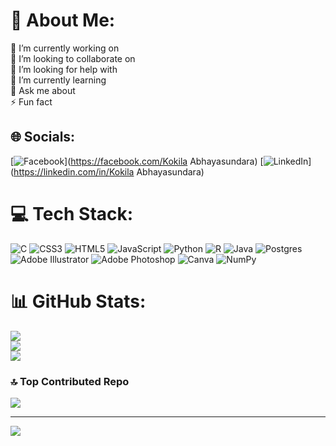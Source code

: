 # 💫 About Me:
🔭 I’m currently working on<br>👯 I’m looking to collaborate on<br>🤝 I’m looking for help with<br>🌱 I’m currently learning<br>💬 Ask me about<br>⚡ Fun fact


## 🌐 Socials:
[![Facebook](https://img.shields.io/badge/Facebook-%231877F2.svg?logo=Facebook&logoColor=white)](https://facebook.com/Kokila Abhayasundara) [![LinkedIn](https://img.shields.io/badge/LinkedIn-%230077B5.svg?logo=linkedin&logoColor=white)](https://linkedin.com/in/Kokila Abhayasundara) 

# 💻 Tech Stack:
![C](https://img.shields.io/badge/c-%2300599C.svg?style=for-the-badge&logo=c&logoColor=white) ![CSS3](https://img.shields.io/badge/css3-%231572B6.svg?style=for-the-badge&logo=css3&logoColor=white) ![HTML5](https://img.shields.io/badge/html5-%23E34F26.svg?style=for-the-badge&logo=html5&logoColor=white) ![JavaScript](https://img.shields.io/badge/javascript-%23323330.svg?style=for-the-badge&logo=javascript&logoColor=%23F7DF1E) ![Python](https://img.shields.io/badge/python-3670A0?style=for-the-badge&logo=python&logoColor=ffdd54) ![R](https://img.shields.io/badge/r-%23276DC3.svg?style=for-the-badge&logo=r&logoColor=white) ![Java](https://img.shields.io/badge/java-%23ED8B00.svg?style=for-the-badge&logo=java&logoColor=white) ![Postgres](https://img.shields.io/badge/postgres-%23316192.svg?style=for-the-badge&logo=postgresql&logoColor=white) ![Adobe Illustrator](https://img.shields.io/badge/adobeillustrator-%23FF9A00.svg?style=for-the-badge&logo=adobeillustrator&logoColor=white) ![Adobe Photoshop](https://img.shields.io/badge/adobephotoshop-%2331A8FF.svg?style=for-the-badge&logo=adobephotoshop&logoColor=white) ![Canva](https://img.shields.io/badge/Canva-%2300C4CC.svg?style=for-the-badge&logo=Canva&logoColor=white) ![NumPy](https://img.shields.io/badge/numpy-%23013243.svg?style=for-the-badge&logo=numpy&logoColor=white)
# 📊 GitHub Stats:
![](https://github-readme-stats.vercel.app/api?username=kvabhaya&theme=dark&hide_border=false&include_all_commits=false&count_private=false)<br/>
![](https://github-readme-streak-stats.herokuapp.com/?user=kvabhaya&theme=dark&hide_border=false)<br/>
![](https://github-readme-stats.vercel.app/api/top-langs/?username=kvabhaya&theme=dark&hide_border=false&include_all_commits=false&count_private=false&layout=compact)

### 🔝 Top Contributed Repo
![](https://github-contributor-stats.vercel.app/api?username=kvabhaya&limit=5&theme=dark&combine_all_yearly_contributions=true)

---
[![](https://visitcount.itsvg.in/api?id=kvabhaya&icon=0&color=0)](https://visitcount.itsvg.in)
